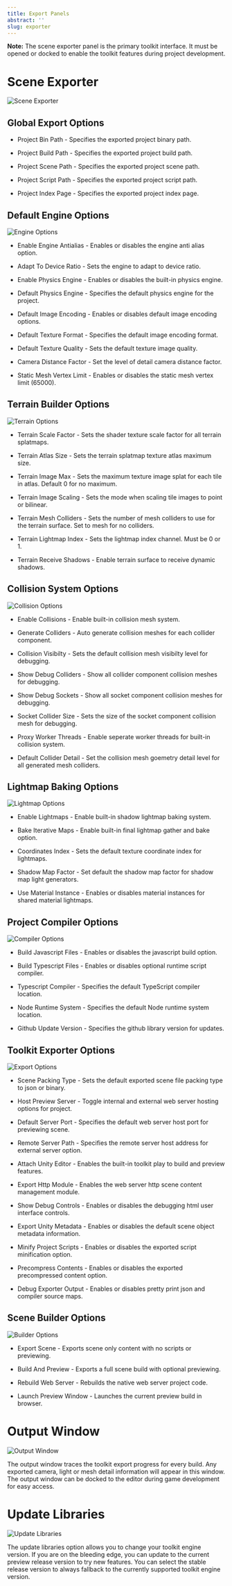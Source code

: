 ```yaml
---
title: Export Panels
abstract: ''
slug: exporter
---
```


**Note:** The scene exporter panel is the primary toolkit interface. It must be opened or docked to enable the toolkit features during project development.


# Scene Exporter

![Scene Exporter](/img/exporters/unity/exporter.jpg)

## Global Export Options

* Project Bin Path        - Specifies the exported project binary path.

* Project Build Path      - Specifies the exported project build path.

* Project Scene Path      - Specifies the exported project scene path.

* Project Script Path     - Specifies the exported project script path.

* Project Index Page      - Specifies the exported project index page.


## Default Engine Options

![Engine Options](/img/exporters/unity/engine.jpg)

* Enable Engine Antialias - Enables or disables the engine anti alias option.

* Adapt To Device Ratio   - Sets the engine to adapt to device ratio.

* Enable Physics Engine   - Enables or disables the built-in physics engine.

* Default Physics Engine  - Specifies the default physics engine for the project.

* Default Image Encoding  - Enables or disables default image encoding options.

* Default Texture Format  - Specifies the default image encoding format.

* Default Texture Quality - Sets the default texture image quality.

* Camera Distance Factor  - Set the level of detail camera distance factor.

* Static Mesh Vertex Limit - Enables or disables the static mesh vertex limit (65000).


## Terrain Builder Options

![Terrain Options](/img/exporters/unity/terrain.jpg)

* Terrain Scale Factor    - Sets the shader texture scale factor for all terrain splatmaps.

* Terrain Atlas Size      - Sets the terrain splatmap texture atlas maximum size.

* Terrain Image Max       - Sets the maximum texture image splat for each tile in atlas. Default 0 for no maximum.

* Terrain Image Scaling   - Sets the mode when scaling tile images to point or bilinear.

* Terrain Mesh Colliders  - Sets the number of mesh colliders to use for the terrain surface. Set to mesh for no colliders.

* Terrain Lightmap Index  - Sets the lightmap index channel. Must be 0 or 1.

* Terrain Receive Shadows - Enable terrain surface to receive dynamic shadows.


## Collision System Options

![Collision Options](/img/exporters/unity/collision.jpg)

* Enable Collisions       - Enable built-in collision mesh system.

* Generate Colliders      - Auto generate collision meshes for each collider component.

* Collision Visibilty     - Sets the default collision mesh visibilty level for debugging.

* Show Debug Colliders    - Show all collider component collision meshes for debugging.

* Show Debug Sockets      - Show all socket component collision meshes for debugging.

* Socket Collider Size    - Sets the size of the socket component collision mesh for debugging.

* Proxy Worker Threads    - Enable seperate worker threads for built-in collision system.

* Default Collider Detail - Set the collision mesh goemetry detail level for all generated mesh colliders.


## Lightmap Baking Options

![Lightmap Options](/img/exporters/unity/lightmap.jpg)

* Enable Lightmaps        - Enable built-in shadow lightmap baking system.

* Bake Iterative Maps     - Enable built-in final lightmap gather and bake option.

* Coordinates Index       - Sets the default texture coordinate index for lightmaps.

* Shadow Map Factor       - Set default the shadow map factor for shadow map light generators.

* Use Material Instance   - Enables or disables material instances for shared material lightmaps.


## Project Compiler Options

![Compiler Options](/img/exporters/unity/compilers.jpg)

* Build Javascript Files  - Enables or disables the javascript build option.

* Build Typescript Files  - Enables or disables optional runtime script compiler.

* Typescript Compiler     - Specifies the default TypeScript compiler location.

* Node Runtime System     - Specifies the default Node runtime system location.

* Github Update Version   - Specifies the github library version for updates.


## Toolkit Exporter Options

![Export Options](/img/exporters/unity/export.jpg)

* Scene Packing Type      - Sets the default exported scene file packing type to json or binary.

* Host Preview Server     - Toggle internal and external web server hosting options for project.

* Default Server Port     - Specifies the default web server host port for previewing scene.

* Remote Server Path      - Specifies the remote server host address for external server option.

* Attach Unity Editor     - Enables the built-in toolkit play to build and preview features.

* Export Http Module      - Enables the web server http scene content management module.

* Show Debug Controls     - Enables or disables the debugging html user interface controls.

* Export Unity Metadata   - Enables or disables the default scene object metadata information.

* Minify Project Scripts  - Enables or disables the exported script minification option.

* Precompress Contents    - Enables or disables the exported precompressed content option.

* Debug Exporter Output   - Enables or disables pretty print json and compiler source maps.


## Scene Builder Options

![Builder Options](/img/exporters/unity/builder.jpg)

* Export Scene            - Exports scene only content with no scripts or previewing.

* Build And Preview       - Exports a full scene build with optional previewing.

* Rebuild Web Server      - Rebuilds the native web server project code.

* Launch Preview Window   - Launches the current preview build in browser.


# Output Window

![Output Window](/img/exporters/unity/output.jpg)

The output window traces the toolkit export progress for every build. Any exported camera, light or mesh detail information will appear in this window. The output window can be docked to the editor during game development for easy access.


# Update Libraries

![Update Libraries](/img/exporters/unity/update.jpg)

The update libraries option allows you to change your toolkit engine version. If you are on the bleeding edge, you can update to the current preview release version to try new features. You can select the stable release version to always fallback to the currently supported toolkit engine version.
